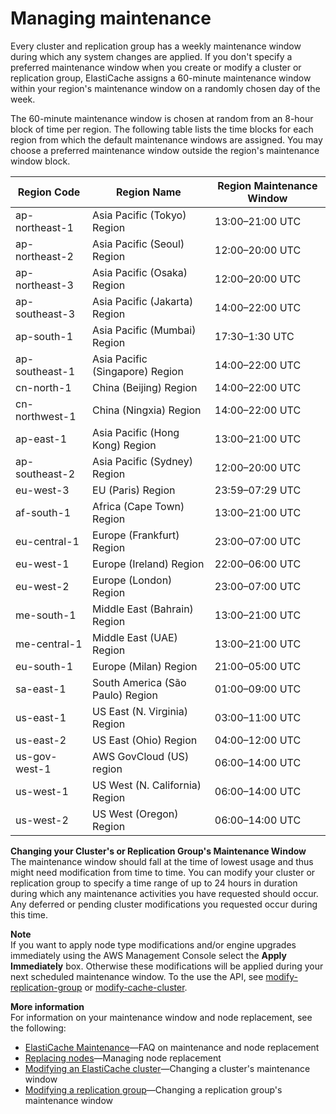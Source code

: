 # Managing maintenance<a name="maintenance-window"></a>

Every cluster and replication group has a weekly maintenance window during which any system changes are applied\. If you don't specify a preferred maintenance window when you create or modify a cluster or replication group, ElastiCache assigns a 60\-minute maintenance window within your region's maintenance window on a randomly chosen day of the week\.

The 60\-minute maintenance window is chosen at random from an 8\-hour block of time per region\. The following table lists the time blocks for each region from which the default maintenance windows are assigned\. You may choose a preferred maintenance window outside the region's maintenance window block\.


| Region Code | Region Name | Region Maintenance Window | 
| --- | --- | --- | 
| ap\-northeast\-1 | Asia Pacific \(Tokyo\) Region | 13:00–21:00 UTC | 
| ap\-northeast\-2 | Asia Pacific \(Seoul\) Region | 12:00–20:00 UTC | 
| ap\-northeast\-3 | Asia Pacific \(Osaka\) Region | 12:00–20:00 UTC | 
| ap\-southeast\-3 | Asia Pacific \(Jakarta\) Region | 14:00–22:00 UTC | 
| ap\-south\-1 | Asia Pacific \(Mumbai\) Region | 17:30–1:30 UTC | 
| ap\-southeast\-1 | Asia Pacific \(Singapore\) Region | 14:00–22:00 UTC | 
| cn\-north\-1 | China \(Beijing\) Region | 14:00–22:00 UTC | 
| cn\-northwest\-1 | China \(Ningxia\) Region | 14:00–22:00 UTC | 
| ap\-east\-1 | Asia Pacific \(Hong Kong\) Region | 13:00–21:00 UTC | 
| ap\-southeast\-2 | Asia Pacific \(Sydney\) Region | 12:00–20:00 UTC | 
| eu\-west\-3 | EU \(Paris\) Region | 23:59–07:29 UTC | 
| af\-south\-1 | Africa \(Cape Town\) Region | 13:00–21:00 UTC | 
| eu\-central\-1 | Europe \(Frankfurt\) Region | 23:00–07:00 UTC | 
| eu\-west\-1 | Europe \(Ireland\) Region | 22:00–06:00 UTC | 
| eu\-west\-2 | Europe \(London\) Region | 23:00–07:00 UTC | 
| me\-south\-1 | Middle East \(Bahrain\) Region | 13:00–21:00 UTC | 
| me\-central\-1 | Middle East \(UAE\) Region | 13:00–21:00 UTC | 
| eu\-south\-1 | Europe \(Milan\) Region | 21:00–05:00 UTC | 
| sa\-east\-1 | South America \(São Paulo\) Region | 01:00–09:00 UTC | 
| us\-east\-1 | US East \(N\. Virginia\) Region | 03:00–11:00 UTC | 
| us\-east\-2 | US East \(Ohio\) Region | 04:00–12:00 UTC | 
| us\-gov\-west\-1 | AWS GovCloud \(US\) region | 06:00–14:00 UTC | 
| us\-west\-1 | US West \(N\. California\) Region | 06:00–14:00 UTC | 
| us\-west\-2 | US West \(Oregon\) Region | 06:00–14:00 UTC | 

**Changing your Cluster's or Replication Group's Maintenance Window**  
The maintenance window should fall at the time of lowest usage and thus might need modification from time to time\. You can modify your cluster or replication group to specify a time range of up to 24 hours in duration during which any maintenance activities you have requested should occur\. Any deferred or pending cluster modifications you requested occur during this time\. 

**Note**  
If you want to apply node type modifications and/or engine upgrades immediately using the AWS Management Console select the **Apply Immediately** box\. Otherwise these modifications will be applied during your next scheduled maintenance window\. To the use the API, see [modify\-replication\-group](https://docs.aws.amazon.com/cli/latest/reference/elasticache/modify-replication-group.html) or [modify\-cache\-cluster](https://docs.aws.amazon.com/cli/latest/reference/elasticache/modify-cache-cluster.html)\.

**More information**  
For information on your maintenance window and node replacement, see the following:
+ [ElastiCache Maintenance](https://aws.amazon.com/elasticache/elasticache-maintenance/)—FAQ on maintenance and node replacement
+ [Replacing nodes](CacheNodes.NodeReplacement.md)—Managing node replacement
+ [Modifying an ElastiCache cluster](Clusters.Modify.md)—Changing a cluster's maintenance window
+ [Modifying a replication group](Replication.Modify.md)—Changing a replication group's maintenance window